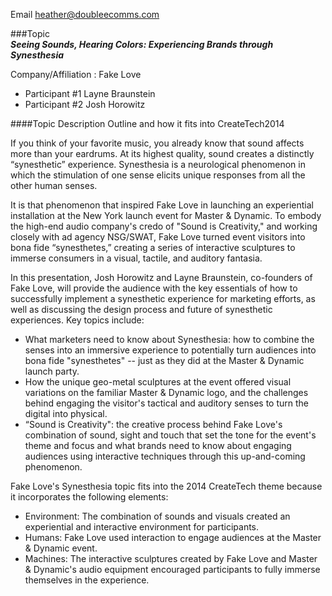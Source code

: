 
Email heather@doubleecomms.com


###Topic	
_**Seeing Sounds, Hearing Colors: Experiencing Brands through Synesthesia**_

Company/Affiliation	: Fake Love

- Participant #1	 Layne Braunstein
- Participant #2	 Josh Horowitz


####Topic Description Outline and how it fits into CreateTech2014

If you think of your favorite music, you already know that sound affects more than your eardrums. At its highest quality, sound creates a distinctly “synesthetic” experience. Synesthesia is a neurological phenomenon in which the stimulation of one sense elicits unique responses from all the other human senses. 

It is that phenomenon that inspired Fake Love in launching an experiential installation at the New York launch event for Master & Dynamic. To embody the high-end audio company's credo of "Sound is Creativity," and working closely with ad agency NSG/SWAT, Fake Love turned event visitors into bona fide “synesthetes,” creating a series of interactive sculptures to immerse consumers in a visual, tactile, and auditory fantasia. 

In this presentation, Josh Horowitz and Layne Braunstein, co-founders of Fake Love, will provide the audience with the key essentials of how to successfully implement a synesthetic experience for marketing efforts, as well as discussing the design process and future of synesthetic experiences. Key topics include:

* What marketers need to know about Synesthesia: how to combine the senses into an immersive experience to potentially turn audiences into bona fide "synesthetes" -- just as they did at the Master & Dynamic launch party. 
* How the unique geo-metal sculptures at the event offered visual variations on the familiar Master & Dynamic logo, and the challenges behind engaging the visitor's tactical and auditory senses to turn the digital into physical. 
* “Sound is Creativity": the creative process behind Fake Love's combination of sound, sight and touch that set the tone for the event's theme and focus and what brands need to know about engaging audiences using interactive techniques through this up-and-coming phenomenon. 

Fake Love's Synesthesia topic fits into the 2014 CreateTech theme because it incorporates the following elements:

* Environment: The combination of sounds and visuals created an experiential and interactive environment for participants.
* Humans: Fake Love used interaction to engage audiences at the Master & Dynamic event.
* Machines: The interactive sculptures created by Fake Love and Master & Dynamic's audio equipment encouraged participants to fully immerse themselves in the experience.